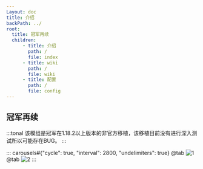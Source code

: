 ```yaml
---
Layout: doc
title: 介绍
backPath: ../
root:
  title: 冠军再续
  children:
      - title: 介绍
        path: /
        file: index
      - title: wiki
        path: /
        file: wiki
      - title: 配置
        path: /
        file: config
---
```


## 冠军再续

:::tonal
该模组是冠军在1.18.2以上版本的非官方移植，该移植目前没有进行深入测试所以可能存在BUG。
:::

::: carousels#{"cycle": true, "interval": 2800, "undelimiters": true}
@tab
![1](https://docs.mihono.cn/mods/adventure/champions-unofficial/1.png)
@tab
![2](https://docs.mihono.cn/mods/adventure/champions-unofficial/2.png)
:::